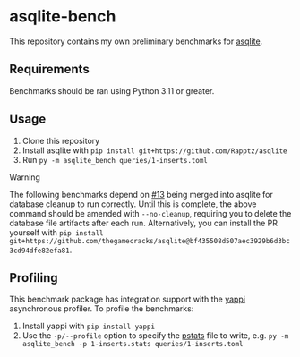 # asqlite-bench

This repository contains my own preliminary benchmarks for [asqlite].

## Requirements

Benchmarks should be ran using Python 3.11 or greater.

## Usage

1. Clone this repository
2. Install asqlite with `pip install git+https://github.com/Rapptz/asqlite`
3. Run `py -m asqlite_bench queries/1-inserts.toml`

> [!WARNING]
>
> The following benchmarks depend on [#13](https://github.com/Rapptz/asqlite/pull/13)
> being merged into asqlite for database cleanup to run correctly.
> Until this is complete, the above command should be amended with `--no-cleanup`,
> requiring you to delete the database file artifacts after each run.
> Alternatively, you can install the PR yourself with
> `pip install git+https://github.com/thegamecracks/asqlite@bf435508d507aec3929b6d3bc3cd94dfe82efa81`.

## Profiling

This benchmark package has integration support with the [yappi] asynchronous profiler.
To profile the benchmarks:

1. Install yappi with `pip install yappi`
2. Use the `-p/--profile` option to specify the [pstats] file to write, e.g.
   `py -m asqlite_bench -p 1-inserts.stats queries/1-inserts.toml`

[asqlite]: https://github.com/Rapptz/asqlite
[yappi]: https://github.com/sumerc/yappi
[pstats]: https://docs.python.org/3/library/profile.html#pstats.Stats
